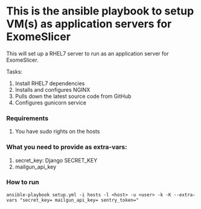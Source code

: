 # This is the ansible playbook to setup VM(s) as application servers for ExomeSlicer

This will set up a RHEL7 server to run as an application server for ExomeSlicer.

Tasks:
1. Install RHEL7 dependencies
1. Installs and configures NGINX
1. Pulls down the latest source code from GitHub
1. Configures gunicorn service

### Requirements

1. You have sudo rights on the hosts

### What you need to provide as extra-vars:

1. secret_key: Django SECRET_KEY
1. mailgun_api_key

### How to run

```
ansible-playbook setup.yml -i hosts -l <host> -u <user> -k -K --extra-vars "secret_key= mailgun_api_key= sentry_token="
```

